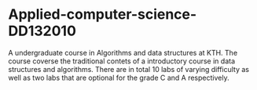 # Applied-computer-science-DD132010
A undergraduate course in Algorithms and data structures at KTH.
The course coverse the traditional contets of a introductory course in data structures and algorithms. There are in total 10 labs of varying difficulty as well as two labs that are optional for the grade C and A respectively.
